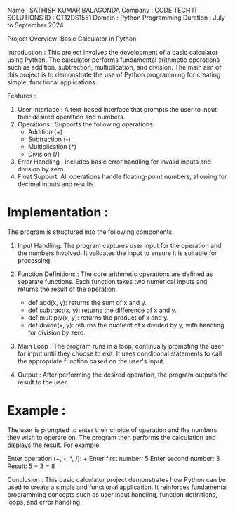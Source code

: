 Name : SATHISH KUMAR BALAGONDA
Company : CODE TECH IT SOLUTIONS
ID : CT12DS1551
Domain : Python Programming
Duration : July to September 2024

Project Overview: Basic Calculator in Python

Introduction :
This project involves the development of a basic calculator using Python. The calculator performs fundamental arithmetic operations such as addition, subtraction, multiplication, and division. The main aim of this project is to demonstrate the use of Python programming for creating simple, functional applications.

Features :

1. User Interface : A text-based interface that prompts the user to input their desired operation and numbers.
2. Operations : Supports the following operations:
   - Addition (+)
   - Subtraction (-)
   - Multiplication (*)
   - Division (/)
3. Error Handling : Includes basic error handling for invalid inputs and division by zero.
4. Float Support: All operations handle floating-point numbers, allowing for decimal inputs and results.

# Implementation :

The program is structured into the following components:

1. Input Handling: The program captures user input for the operation and the numbers involved. It validates the input to ensure it is suitable for processing.

2. Function Definitions : The core arithmetic operations are defined as separate functions. Each function takes two numerical inputs and returns the result of the operation.
    - def add(x, y): returns the sum of x and y.
    - def subtract(x, y): returns the difference of x and y.
    - def multiply(x, y): returns the product of x and y.
    - def divide(x, y): returns the quotient of x divided by y, with handling for division by zero.

3. Main Loop : The program runs in a loop, continually prompting the user for input until they choose to exit. It uses conditional statements to call the appropriate function based on the user's input.

4. Output : After performing the desired operation, the program outputs the result to the user.

# Example :
The user is prompted to enter their choice of operation and the numbers they wish to operate on. The program then performs the calculation and displays the result. For example:

Enter operation (+, -, *, /): +
Enter first number: 5
Enter second number: 3
Result: 5 + 3 = 8

Conclusion :
This basic calculator project demonstrates how Python can be used to create a simple and functional application. It reinforces fundamental programming concepts such as user input handling, function definitions, loops, and error handling.


